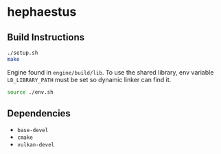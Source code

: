 # hephaestus

## Build Instructions
```bash
./setup.sh
make
```
Engine found in `engine/build/lib`. To use the shared library, env variable `LD_LIBRARY_PATH` must be set so dynamic linker can find it.

```bash
source ./env.sh
```

## Dependencies
- `base-devel`
- `cmake`
- `vulkan-devel`

